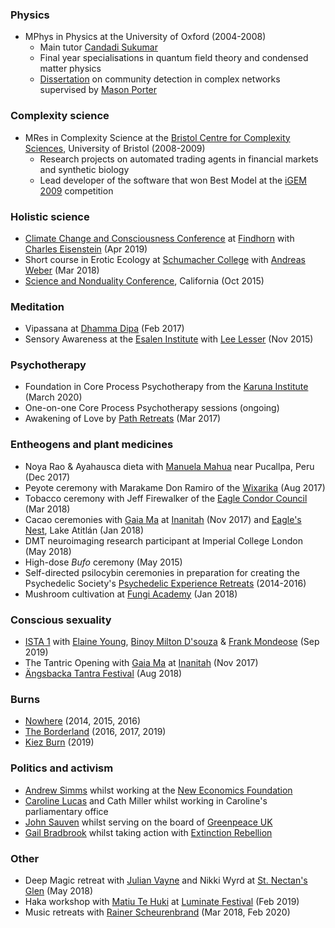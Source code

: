 ### Physics

*   MPhys in Physics at the University of Oxford (2004-2008)
    *   Main tutor [Candadi Sukumar](https://www.wadham.ox.ac.uk/people/emeritus-fellows/s/candadi-sukumar)
    *   Final year specialisations in quantum field theory and condensed matter physics
    *   [Dissertation](https://stephenreid.net/reid_report_final.pdf) on community detection in complex networks supervised by [Mason Porter](https://en.wikipedia.org/wiki/Mason_Porter)

### Complexity science

*   MRes in Complexity Science at the [Bristol Centre for Complexity Sciences](http://www.bristol.ac.uk/bccs/), University of Bristol (2008-2009)
    *   Research projects on automated trading agents in financial markets and synthetic biology
    *   Lead developer of the software that won Best Model at the [iGEM 2009](https://igem.org/Results?year=2009) competition

### Holistic science

*   [Climate Change and Consciousness Conference](https://ccc19.org/) at [Findhorn](https://www.findhorn.org/) with [Charles Eisenstein](https://charleseisenstein.org) (Apr 2019)
*   Short course in Erotic Ecology at [Schumacher College](https://schumachercollege.org.uk) with [Andreas Weber](https://en.wikipedia.org/wiki/Andreas_Weber_(writer)) (Mar 2018)
*   [Science and Nonduality Conference](http://scienceandnonduality.com), California (Oct 2015)

### Meditation

*   Vipassana at [Dhamma Dipa](https://www.dipa.dhamma.org/) (Feb 2017)
*   Sensory Awareness at the [Esalen Institute](https://www.esalen.org/) with [Lee Lesser](http://www.returntooursenses.com/) (Nov 2015)

### Psychotherapy

*   Foundation in Core Process Psychotherapy from the [Karuna Institute](https://www.karuna-institute.co.uk/foundation-training.html) (March 2020)
*   One-on-one Core Process Psychotherapy sessions (ongoing)
*   Awakening of Love by [Path Retreats](http://pathretreats.com) (Mar 2017)

### Entheogens and plant medicines

*   Noya Rao & Ayahausca dieta with [Manuela Mahua](https://noyanete.com/) near Pucallpa, Peru (Dec 2017)
*   Peyote ceremony with Marakame Don Ramiro of the [Wixarika](https://en.wikipedia.org/wiki/Huichol) (Aug 2017)
*   Tobacco ceremony with Jeff Firewalker of the [Eagle Condor Council](https://www.eaglecondorcouncil.org/) (Mar 2018)
*   Cacao ceremonies with [Gaia Ma](https://gaiagasm.com/) at [Inanitah](https://www.inanitah.com/) (Nov 2017) and [Eagle's Nest](https://eaglesnestatitlan.com/), Lake Atitlán (Jan 2018)
*   DMT neuroimaging research participant at Imperial College London (May 2018)
*   High-dose _Bufo_ ceremony (May 2015)
*   Self-directed psilocybin ceremonies in preparation for creating the Psychedelic Society's [Psychedelic Experience Retreats](https://psychedelicsociety.org.uk/experience-retreats) (2014-2016)
*   Mushroom cultivation at [Fungi Academy](http://fungiacademy.com/) (Jan 2018)

### Conscious sexuality

*   [ISTA 1](https://www.schooloftemplearts.org/) with [Elaine Young](https://www.thetantricshaman.com/), [Binoy Milton D'souza](https://lovemovementevolution.com/) & [Frank Mondeose](https://frankmondeose.com/) (Sep 2019)
*   The Tantric Opening with [Gaia Ma](https://gaiagasm.com/) at [Inanitah](https://www.inanitah.com/) (Nov 2017)
*   [Ängsbacka Tantra Festival](http://angsbacka.se) (Aug 2018)

### Burns

*   [Nowhere](http://goingnowhere.org) (2014, 2015, 2016)
*   [The Borderland](http://theborderland.se) (2016, 2017, 2019)
*   [Kiez Burn](https://kiezburn.org/) (2019)

### Politics and activism

*   [Andrew Simms](https://en.wikipedia.org/wiki/Andrew_Simms) whilst working at the [New Economics Foundation](https://neweconomics.org/)
*   [Caroline Lucas](https://www.carolinelucas.com/) and Cath Miller whilst working in Caroline's parliamentary office
*   [John Sauven](https://en.wikipedia.org/wiki/John_Sauven) whilst serving on the board of [Greenpeace UK](https://www.greenpeace.org.uk/)
*   [Gail Bradbrook](https://en.wikipedia.org/wiki/Gail_Bradbrook) whilst taking action with [Extinction Rebellion](https://extinctionrebellion.uk/)

### Other

*   Deep Magic retreat with [Julian Vayne](https://theblogofbaphomet.com/) and Nikki Wyrd at [St. Nectan's Glen](https://www.st-nectansglen.co.uk/) (May 2018)
*   Haka workshop with [Matiu Te Huki](https://rainbowwarrior.nz/) at [Luminate Festival](https://www.luminatefestival.co.nz) (Feb 2019)
*   Music retreats with [Rainer Scheurenbrand](https://open.spotify.com/artist/2ZQinGoK9FA6ohO68q65A5) (Mar 2018, Feb 2020)